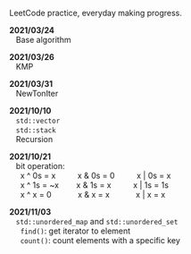 LeetCode practice, everyday making progress.

**2021/03/24**  
&nbsp;&nbsp;
Base algorithm
  
**2021/03/26**  
&nbsp;&nbsp;
KMP
  
**2021/03/31**  
&nbsp;&nbsp;
NewTonIter

**2021/10/10**  
&nbsp;&nbsp;
`std::vector`  
&nbsp;&nbsp;
`std::stack`  
&nbsp;&nbsp;
Recursion

**2021/10/21**  
&nbsp;&nbsp;
bit operation:  
&nbsp;&nbsp;&nbsp;&nbsp;
x ^ 0s = x
&nbsp;&nbsp;&nbsp;&nbsp;&nbsp;&nbsp;&nbsp;&nbsp;
x & 0s = 0
&nbsp;&nbsp;&nbsp;&nbsp;&nbsp;&nbsp;&nbsp;&nbsp;
x | 0s = x  
&nbsp;&nbsp;&nbsp;&nbsp;
x ^ 1s = ~x
&nbsp;&nbsp;&nbsp;&nbsp;&nbsp;&nbsp;
x & 1s = x
&nbsp;&nbsp;&nbsp;&nbsp;&nbsp;&nbsp;&nbsp;&nbsp;
x | 1s = 1s  
&nbsp;&nbsp;&nbsp;&nbsp;
x ^ x = 0 
&nbsp;&nbsp;&nbsp;&nbsp;&nbsp;&nbsp;&nbsp;&nbsp;&nbsp;&nbsp;
x & x = x
&nbsp;&nbsp;&nbsp;&nbsp;&nbsp;&nbsp;&nbsp;&nbsp;&nbsp;&nbsp;
x | x = x  

**2021/11/03**    
&nbsp;&nbsp;
`std::unordered_map` and `std::unordered_set`  
&nbsp;&nbsp;&nbsp;&nbsp;
`find()`: get iterator to element  
&nbsp;&nbsp;&nbsp;&nbsp;
`count()`: count elements with a specific key  
